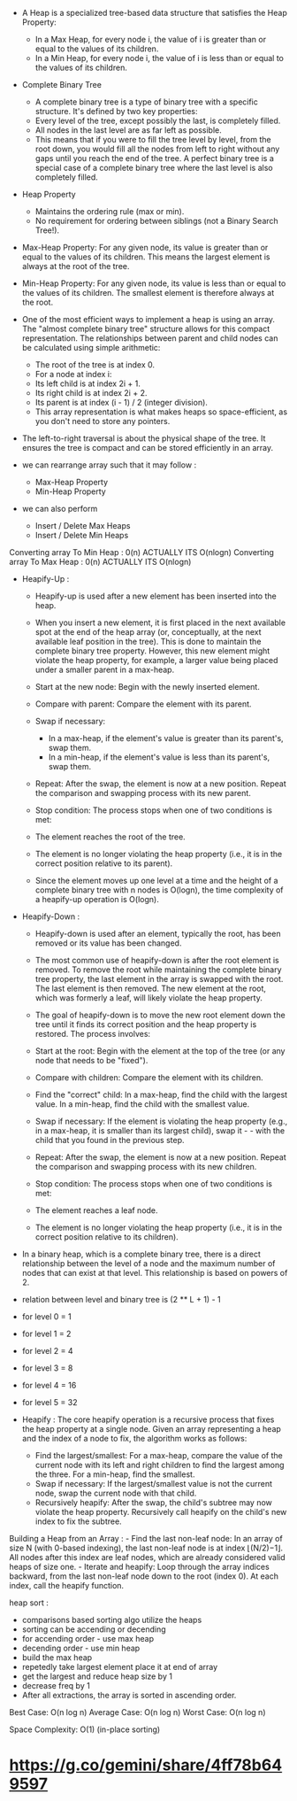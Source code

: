 - A Heap is a specialized tree-based data structure that satisfies the Heap Property:
    - In a Max Heap, for every node i, the value of i is greater than or equal to the values of its children.
    - In a Min Heap, for every node i, the value of i is less than or equal to the values of its children.

- Complete Binary Tree
    - A complete binary tree is a type of binary tree with a specific structure. It's defined by two key properties:
    - Every level of the tree, except possibly the last, is completely filled.
    - All nodes in the last level are as far left as possible.
    - This means that if you were to fill the tree level by level, from the root down, you would fill all the nodes from left to right without any gaps until you reach the end of the tree. A perfect binary tree is a special case of a complete binary tree where the last level is also completely filled.


- Heap Property
    - Maintains the ordering rule (max or min).
    - No requirement for ordering between siblings (not a Binary Search Tree!).

- Max-Heap Property: 
    For any given node, its value is greater than or equal to the values of its children. This means the largest element is always at the root of the tree.

- Min-Heap Property: 
    For any given node, its value is less than or equal to the values of its children. The smallest element is therefore always at the root.

- One of the most efficient ways to implement a heap is using an array. The "almost complete binary tree" structure allows for this compact representation. The relationships between parent and child nodes can be calculated using simple arithmetic:
    - The root of the tree is at index 0.
    - For a node at index i:
    - Its left child is at index 2i + 1.
    - Its right child is at index 2i + 2.
    - Its parent is at index (i - 1) / 2 (integer division).
    - This array representation is what makes heaps so space-efficient, as you don't need to store any pointers.


- The left-to-right traversal is about the physical shape of the tree. It ensures the tree is compact and can be stored efficiently in an array.


- we can rearrange array such that it may follow :
    - Max-Heap Property
    - Min-Heap Property

- we can also perform
    - Insert / Delete Max Heaps 
    - Insert / Delete Min Heaps 

Converting array To Min Heap : 0(n) ACTUALLY ITS O(nlogn)
Converting array To Max Heap : 0(n) ACTUALLY ITS O(nlogn)


- Heapify-Up :
    - Heapify-up is used after a new element has been inserted into the heap.
    - When you insert a new element, it is first placed in the next available spot at the end of the heap array (or, conceptually, at the next available leaf position in the tree). This is done to maintain the complete binary tree property. However, this new element might violate the heap property, for example, a larger value being placed under a smaller parent in a max-heap.


    - Start at the new node: Begin with the newly inserted element.
    - Compare with parent: Compare the element with its parent.
    - Swap if necessary:
        - In a max-heap, if the element's value is greater than its parent's, swap them.
        - In a min-heap, if the element's value is less than its parent's, swap them.
    - Repeat: After the swap, the element is now at a new position. Repeat the comparison and swapping process with its new parent.
    - Stop condition: The process stops when one of two conditions is met:
    - The element reaches the root of the tree.
    - The element is no longer violating the heap property (i.e., it is in the correct position relative to its parent).
    - Since the element moves up one level at a time and the height of a complete binary tree with n nodes is O(logn), the time complexity of a heapify-up operation is O(logn).

- Heapify-Down :
    - Heapify-down is used after an element, typically the root, has been removed or its value has been changed.
    - The most common use of heapify-down is after the root element is removed. To remove the root while maintaining the complete binary tree property, the last element in the array is swapped with the root. The last element is then removed. The new element at the root, which was formerly a leaf, will likely violate the heap property.
    - The goal of heapify-down is to move the new root element down the tree until it finds its correct position and the heap property is restored. The process involves:




    - Start at the root: Begin with the element at the top of the tree (or any node that needs to be "fixed").
    - Compare with children: Compare the element with its children.
    - Find the "correct" child:
        In a max-heap, find the child with the largest value.
        In a min-heap, find the child with the smallest value.
    - Swap if necessary: If the element is violating the heap property (e.g., in a max-heap, it is smaller than its largest child), swap it - - with the child that you found in the previous step.
    - Repeat: After the swap, the element is now at a new position. Repeat the comparison and swapping process with its new children.
    - Stop condition: The process stops when one of two conditions is met:
    - The element reaches a leaf node.
    - The element is no longer violating the heap property (i.e., it is in the correct position relative to its children).


- In a binary heap, which is a complete binary tree, there is a direct relationship between the level of a node and the maximum number of nodes that can exist at that level. This relationship is based on powers of 2.
- relation between level and binary tree is (2 ** L + 1) - 1 
- for level 0 = 1
- for level 1 = 2
- for level 2 = 4
- for level 3 = 8
- for level 4 = 16
- for level 5 = 32



- Heapify : The core heapify operation is a recursive process that fixes the heap property at a single node. Given an array representing a heap and the index of a node to fix, the algorithm works as follows:
    - Find the largest/smallest: For a max-heap, compare the value of the current node with its left and right children to find the largest among the three. For a min-heap, find the smallest.
    - Swap if necessary: If the largest/smallest value is not the current node, swap the current node with that child.
    - Recursively heapify: After the swap, the child's subtree may now violate the heap property. Recursively call heapify on the child's new index to fix the subtree.

Building a Heap from an Array :
    - Find the last non-leaf node: In an array of size N (with 0-based indexing), the last non-leaf node is at index ⌊(N/2)−1⌋. All nodes after this index are leaf nodes, which are already considered valid heaps of size one.
    - Iterate and heapify: Loop through the array indices backward, from the last non-leaf node down to the root (index 0). At each index, call the heapify function.


heap sort :
- comparisons based sorting algo utilize the heaps 
- sorting can be accending or decending 
- for accending order - use max heap 
- decending order - use min heap 
- build the max heap 
- repetedly take largest element place it at end of array 
- get the largest and reduce heap size by 1 
- decrease freq by 1 
- After all extractions, the array is sorted in ascending order.




Best Case: O(n log n)
Average Case: O(n log n)
Worst Case: O(n log n)

Space Complexity: O(1) (in-place sorting)
# https://g.co/gemini/share/4ff78b649597